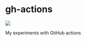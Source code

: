 # gh-actions

![](https://github.com/iboB/gh-actions/workflows/CI/badge.svg)

My experiments with GitHub actions
